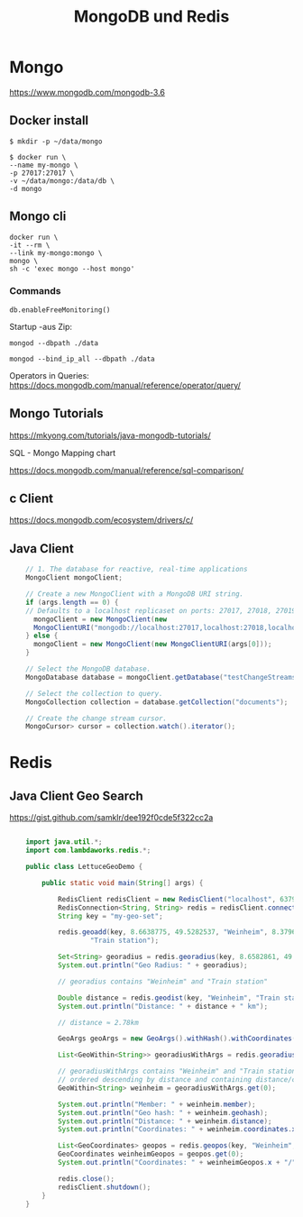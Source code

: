 ﻿---
layout: post
title: MongoDB und  Redis   
categories: [db]
tags: [db, mongo, redis]
--- 


# Mongo 

<https://www.mongodb.com/mongodb-3.6>

## Docker install 

    $ mkdir -p ~/data/mongo

    $ docker run \
    --name my-mongo \
    -p 27017:27017 \
    -v ~/data/mongo:/data/db \
    -d mongo

## Mongo cli 

    docker run \
    -it --rm \
    --link my-mongo:mongo \
    mongo \
    sh -c 'exec mongo --host mongo'

### Commands 

    db.enableFreeMonitoring()

Startup -aus Zip: 
 
    mongod --dbpath ./data

    mongod --bind_ip_all --dbpath ./data

Operators in Queries:  <https://docs.mongodb.com/manual/reference/operator/query/>

## Mongo Tutorials 

<https://mkyong.com/tutorials/java-mongodb-tutorials/> 

SQL - Mongo Mapping chart 

<https://docs.mongodb.com/manual/reference/sql-comparison/>

## c Client 

<https://docs.mongodb.com/ecosystem/drivers/c/> 

## Java Client 

```java
    // 1. The database for reactive, real-time applications
    MongoClient mongoClient;

    // Create a new MongoClient with a MongoDB URI string.
    if (args.length == 0) {
    // Defaults to a localhost replicaset on ports: 27017, 27018, 27019
      mongoClient = new MongoClient(new
      MongoClientURI("mongodb://localhost:27017,localhost:27018,localhost:27019"));
    } else {
      mongoClient = new MongoClient(new MongoClientURI(args[0]));
    }

    // Select the MongoDB database.
    MongoDatabase database = mongoClient.getDatabase("testChangeStreams");

    // Select the collection to query.
    MongoCollection collection = database.getCollection("documents");

    // Create the change stream cursor.
    MongoCursor> cursor = collection.watch().iterator();
```
# Redis 

## Java Client Geo Search 

<https://gist.github.com/samklr/dee192f0cde5f322cc2a>

``` java

    import java.util.*;
    import com.lambdaworks.redis.*;

    public class LettuceGeoDemo {

        public static void main(String[] args) {

            RedisClient redisClient = new RedisClient("localhost", 6379);
            RedisConnection<String, String> redis = redisClient.connect();
            String key = "my-geo-set";

            redis.geoadd(key, 8.6638775, 49.5282537, "Weinheim", 8.3796281, 48.9978127, "Office tower", 8.665351, 49.553302,
                    "Train station");

            Set<String> georadius = redis.georadius(key, 8.6582861, 49.5285695, 5, GeoArgs.Unit.km);
            System.out.println("Geo Radius: " + georadius);

            // georadius contains "Weinheim" and "Train station"

            Double distance = redis.geodist(key, "Weinheim", "Train station", GeoArgs.Unit.km);
            System.out.println("Distance: " + distance + " km");

            // distance ≈ 2.78km

            GeoArgs geoArgs = new GeoArgs().withHash().withCoordinates().withDistance().withCount(2).asc();

            List<GeoWithin<String>> georadiusWithArgs = redis.georadius(key, 8.665351, 49.5285695, 5, GeoArgs.Unit.km, geoArgs);

            // georadiusWithArgs contains "Weinheim" and "Train station"
            // ordered descending by distance and containing distance/coordinates
            GeoWithin<String> weinheim = georadiusWithArgs.get(0);

            System.out.println("Member: " + weinheim.member);
            System.out.println("Geo hash: " + weinheim.geohash);
            System.out.println("Distance: " + weinheim.distance);
            System.out.println("Coordinates: " + weinheim.coordinates.x + "/" + weinheim.coordinates.y);

            List<GeoCoordinates> geopos = redis.geopos(key, "Weinheim", "Train station");
            GeoCoordinates weinheimGeopos = geopos.get(0);
            System.out.println("Coordinates: " + weinheimGeopos.x + "/" + weinheimGeopos.y);

            redis.close();
            redisClient.shutdown();
        }
    }
```